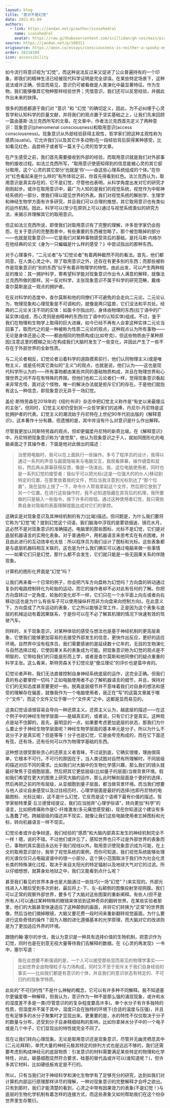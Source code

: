 ```yaml
---
layout: blog
title: "意识不是幻觉"
date: 2021-01-09
authors:
  - link: https://jandan.net/p/author/icosohedral
    name: icosohedral
    avatar: https://raw.githubusercontent.com/scillidan/gh-cos/main/picture-of-hakashmyr-grey.png
source: https://jandan.net/p/108311
origsource: https://aeon.co/essays/consciousness-is-neither-a-spooky-mystery-nor-an-illusory-belief
order: 20210109
icon: accessibility
---
```


如今流行将意识视为“幻觉”，而这种说法反过来又促进了公众普遍持有的一个印象，即我们的精神生活已经被现代科学证明是完全谬误。在某些特定场景下，这种说法或许正确，但显而易见，意识仍可被看做是人类演化中最显著特征。作为生物，我们能够像其它物种那样经验世界；凭借意识，我们还可以反思经验，并据此作出未来的抉择。

很多的困惑都源于我们对 "意识 "和 "幻觉 "的确切定义，因此，为不必纠缠于心灵哲学和认知科学的巨量文献，并将我们的观点置于坚实基础之上，让我们先来回顾一篇由基斯·法兰克西所写的文章。在文章中，作者法兰克西首先定义了两种意识：现象意识(phenomenal consciousness)和取用意识(access consciousness)。现象意识从外部经验获得主观性，哲学家们把这种主观性称为感质(qualia)。它允许我们(以及其它许多动物)在一段经验背后获得某种感受，比如看见红色，品尝柿子或者写一篇关于心灵的哲学文章。

在产生感受之前，我们首先需要接收到外部的经验，而取用意识就是我们对外部事物的接收过程。如法兰克西所写，“取用意识使感知得到的信息能被心灵的其它部分取用，这个‘心灵的其它部分’也就是‘你’——由这些心理系统组成的个体。”在你对“红色看起来是什么样的”有所体验之前，你首先得看到红色。法兰克西认为，取用意识是真实存在的，它不是幻觉，尽管他也表明，从科学角度出发对它的研究才刚刚起步。或许在取用意识中，最广为人知的是我们的视觉系统，视觉作为中枢神经系统的一部分，使我们得以窥见世界的外表。我们对视觉系统的解剖学、生理学和神经生物学方面有许多研究，并且我们可以合理的推想，其它取用意识也有类似的运作机制。因此，科学可以(至少在原则上可以)通过与视觉系统类似的研究方法，来揭示并理解其它的取用意识。

但正如法兰克西所说，即使我们对取用意识有了完整的理解，许多哲学家仍会抱怨，在关于意识的完整图景中，有些重要的东西被忽略了。那个被忽略掉的部分——也就是现象意识——它是我们对某种事物感受背后的基础，是托马斯·内格尔在他经典的论文《身为一只蝙蝠是什么样的感受？》中尝试指出的那种东西。

对于心理事件，“二元论者”与“幻觉论者”有着两种截然不同的看法。首先，他们都同意，在人类心灵之中，除了取用意识之外，还存在有更多别的东西；而那些被称作是现象意识的“别的东西”似乎有着非物理学的特性。由此出发，可以产生两种相反的推论：其一拥护科学，寄希望科学能对现象意识作出令人满意的解释，就像法兰克西所做的那样。另一反对科学，主张现象意识不属于科学的研究范畴，戴维·查尔莫斯是这一观点的拥护者。

在反对科学的态度中，查尔莫斯和他的同僚们不可避免的会走向二元论。二元论认为，物理现象和心理现象是不可调和的，就像是两只猛兽，它们没法和平共处。经典的二元论关注不同的实体：如笛卡尔指出的，身体由物理的东西(拉丁语中的广延实体)组成，而心灵则是由精神的东西(拉丁语中的认知实体)组成。不过，鉴于我们在物理和生物学上取得的巨大进展，如今已经不再有人会拿这种实体二元论当回事了。取而代之的是一种被称为性质二元论的观点，这种观点认为所有事物——无论是身体还是心灵——都由相同的物质构成(比如夸克)，但这些物质由于某种原因(注意这里的模糊之处)在构成我们大脑时发生了一些变化，并因此产生了一些不存在于外部世界的全新性质。

与二元论者相反，幻觉论者沿着科学的道路摸索前行，他们认同物理主义(或是唯物主义，或是任何其它类似的“主义”)的观点，也就是说，他们认为——这也是现代科学所认为的——所有事物都由某些共同的基础物质构成，并且在物理世界和心理世界之间不存在有特殊的界限。但他们也和二元论者们一样，觉得现象意识看起来非常古怪，面对这个怪物，唯一的解决办法就是拒斥它们的存在。于是他们就抱有这么一种信念，即现象意识无异于一场幻觉。

盖伦·斯特劳森在2018年的《纽约书评》杂志中把幻觉主义称作是“有史以来最傻瓜的主张”，但同时，幻觉主义却仍受到另一众哲学家们的追捧，丹尼尔·丹尼特是这批拥护者的代表。幻觉主义的潮流始于丹尼特在上世纪90年代初出版的《解释意识》，这本著作十分有趣，但遗憾的是，其中并没有什么对意识是什么作出解释。

尽管我更加认同斯特劳森的观点，但却更偏爱丹尼特的新奇比喻。在《解释意识》中，丹尼特把现象意识称为“直觉泵”，他认为现象意识之于人，就如同图形化的电脑桌面之于其操作者，下面是他对此做出的描述：

> 当使用电脑时，我可以在上面执行一些操作。多亏了程序员的设计，我得以通过一系列的声音与画面隐喻来与电脑交互，我观看屏幕，操作键盘和鼠标，然后再从屏幕获得反馈，像是一场演出。我，这位电脑使用者，同时也是一系列幻觉的接受者：我似乎可以把光标(这是一位强大的的仆人)移动到特定的位置，在那里放着我的文件，然后当我注意到光标到达了“那个位置”，我在鼠标上按了一下，命令仆人帮我拿起这个文件，然后把它放到了另一个位置。在进行这些操作时，我不必知道隐藏在其背后的机理，我所要做的只是输入一些指令，按下许多的按钮。通过这种使用者幻觉，我只需依靠自身对隐喻的表面理解就能达成对它们的掌控。

这确实是对现象意识及其神经机制的有力(比喻)描述。但问题是，为什么我们要将它称为“幻觉”呢？提到幻觉这个词语，我们脑海中浮现的是雾锁烟迷、镜花水月，这必然不是对现象意识的准确描述。电脑里的那些图标、光标不是幻觉，它们是对底层机器语言的实用化表象。对于普通用户，用机器语言来思考实在有点困难，并且由此进行的互动效率也太低：所以程序员为我们设计了图标和光标。这些表象都是与底层机器码相互关联的，这也是为什么我们确实可以通过电脑来做一些事情——如果它们只是幻觉，那什么都不会发生，它们就只能是一些无因果关系的伴随现象。

计算机的图形化界面是“幻觉”吗？

让我们再来看一个日常的例子，你会把汽车方向盘称为幻觉吗？方向盘的转动通过复杂的电路控制转化为轮胎的运动，而它的操作者却不必对此有任何的了解。你把方向盘转过一定角度，轮胎的变化却不一样，它们只在一个水平面上向左或者向右移动(这也是为什么有些车子可以使用操纵杆而非方向盘来向控制方向)。在此意义下，方向盘成了汽车运动的表象，它之所以能够正常工作，正是因为这个表象与底层的机械运动有着因果联系，于是你可以在不必了解其机理的情况下快速有效的驾驶汽车。

同样的，关于现象意识，对某种体验的感受与想法也是基于神经机制的更高层表象，它使我们能够更加容易的去接受外部发生的信息，更快作出反应，更好的适应环境。自然界中没有程序员，我们需要感谢的是延续数十亿年的，无目的生物演化与自然选择过程，它使因果关系的表象成为可能。把现象意识称为幻觉的观点是不明智的，它带给我们的只能是形而上学，或者是查尔莫斯和他同僚们的疑点重重的科学主张。这么看来，斯特劳森关于幻觉论是“傻瓜理论”的评价也是蛮中肯的。

幻觉论者声称，我们无法直接控制自身神经系统底层的运作，这完全正确。但我们真的有必要掌控一切吗？正如电脑使用者不必了解机器语言的细节，并且，保持对它们的无知态度甚至要更好一些。脱离底层细节并不意味着我们对自身的想法和感受的理解存在偏差，就像我作为一个电脑使用者，我正在“写”的这篇文章属于哪个“文件”，而这个文件又位于哪一个“文件夹”之中，这都是显而易见的。

这类幻觉话语很容易会导向一种还原主义。还原主义认为，越底层的描述——在这个例子中的神经生物学层面——是越真实的，或者说，只有它们才是真实。这种观点是站不住脚的。首先，最明显的一点，如果要考虑更加底层的状态，那我们为什么要止步于神经生物学层面呢？神经生物学层面的基本单元是分子，所以为什么不说分子才是真实呢？但是等等！分子也是幻觉，它是由夸克构成的，而在它下面还有弦，还有场，还有任何可以作为物理学基础的东西。

这种想法很受那些贪心的还原主义者青睐，不过说到底，它确实很傻，理由很简单，它根本不可行。不可行的原因在于，当人类试图对自然有所理解时，不同层级的描述对应不同的需求。比如我们对大脑中的生物化学感兴趣，那么我们的镜头就最好聚焦于亚细胞层面，然后把其它更低层级(比如量子的层面)当做背景环境。假如我们希望在更大的图景上研究大脑的运作，那么此时解剖层面是个更好的选择，然后再把之前的所有层级，从亚细胞到量子层面，都当做背景环境。而当我们想要与他人谈论自身感受以及过往经历时，心理学层面是最好的选择(也即丹尼特的电脑图标、光标比喻)，这不是什么幻觉，它反而是这个语境下最有价值的描述。哲学家帕特里夏·丘兰德曾经提议，我们应当抛弃“心理学俗语”，转向更加“科学”的语言，比如把疼痛称作是C-纤维激发(多元痛觉感受器)，现在你知道这个建议有多么愚蠢了吧。跨越层级的描述并不现实，就像让我们这些电脑使用者忘掉图标和光标，转向机器语言一样不现实。

幻觉论者或许会争辩道，我们经验的“感质”和大脑内部真实发生的神经机制完全不一样！嗯，说的不错。不过他们或许忘了，感知世界也只不过是外部世界的表象而已，事物的真实面目永远处于我们视线以外。取用意识使现象意识成为可能，在上文的取用意识部分，我举了视觉系统的案例，而你可知道，我们视觉系统能够处理的光谱仅仅只占电磁波谱中的很一小部分，这个狭小范围取决于我们作为社会化灵长类的特殊演化过程，取决于来自太阳光的特定辐射以及地球大气对它的过滤。所以仔细想想，就算身处地狱之中，我们又能看到点什么呢？

甚至我们看见的世界本身也是大脑通过一些技巧(一场“幻觉”？)来实现的。外部光线进入人眼后受到多次折射，最后将上-下、左-右颠倒的图像投射至视网膜。我们可以正常的观察外部世界，要多亏了大脑对这些图案的重新阐释。有些人(但不是所有人)可以通过某种特殊的眼镜来体验到这种奇异的翻转世界。在某些实验者那里，他们的大脑甚至快速适应了这种颠倒的画面，并将它们转换为“正常”的世界图像，然后当他们摘掉眼镜，大脑又要花费一段时间来重新翻转视觉画面。为什么要进行这些奇怪的操作？因为人眼的进化遵循基本的光学原理，而大脑对它的改进则是为了更加适应外界的环境。

跟随约翰·塞尔的步伐，我认为意识是一种具有选择价值的生物机制，把意识作为幻觉，同时也是在刻意无视大量等待我们去解释的数据。在《心灵的再发现》一书中，塞尔写道：

> 我在此想要不断强调的是，一个人可以接受那些显而易见的物理学事实——比如世界全由物理粒子与力场构成，同时又不至于拒斥关于我们自身经验的事实——比如我们都是有意识的个体，并且我们的意识状态有特定的、不可归约的现象学特质。

此处的“不可归约性”不是什么神秘的概念，它可以有许多种不同解释。我不知道塞尔更偏爱哪一种解释，但我认为，意识作为一种不是那么强的涌现现象，或许和水的湿度差不多是一类(尽管意识的的复杂程度要高许多)。单个水分子有许多独特的性质，但湿度并不属于其中，湿度只会在独特的环境下(合适的温度与压强)，并且在有足够多的水分子聚集时才显现出来。更重要的是，水的特性不仅仅取决于分子的数量与分布，还受到分子自身精细结构的影响，比如你拿掉水分子中的一个电子或是几个中子，它们显现出的特性就完全不同了。

现在让我们转向心理现象。无论是取用意识还是现象意识，尽管并无幽灵栖息其中(二元论拜拜)，单凭大量的神经元极其特定的排列方式也是远远不够的，我们还需要考虑到构成神经元的底层物质：引发意识的材料需要满足某些特定的物理和化学特性，对此，碳基细胞显然符合要求，硅基的替代品或许可以(谁知道呢？)，但许多其它材料，比如硬纸板肯定是不行的。

所以，只有当我们对于神经科学和演化生物学有了足够充分的研究，达到如我们对计算机内部运行原理那样详尽的理解，一种对现象意识的完整解释才会呼之欲出。只有到那时，我们才能清楚的看到，心灵之中带有因果效力的表象(不是幻觉！)与底层的生物化学机制有着怎样的连接方式，而这些表象又如何帮助我们在这个纷杂世界里生存繁衍。